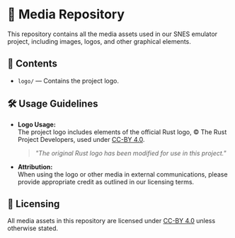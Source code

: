 # 📂 Media Repository  

This repository contains all the media assets used in our SNES emulator project, including images, logos, and other graphical elements.

## 📁 **Contents**  
- `logo/` — Contains the project logo.  

## 🛠️ **Usage Guidelines**  
- **Logo Usage:**  
  The project logo includes elements of the official Rust logo, © The Rust Project Developers, used under [CC-BY 4.0](https://creativecommons.org/licenses/by/4.0/).  
  > *"The original Rust logo has been modified for use in this project."*  

- **Attribution:**  
  When using the logo or other media in external communications, please provide appropriate credit as outlined in our licensing terms.  

## 🔗 **Licensing**  
All media assets in this repository are licensed under [CC-BY 4.0](https://creativecommons.org/licenses/by/4.0/) unless otherwise stated.  
